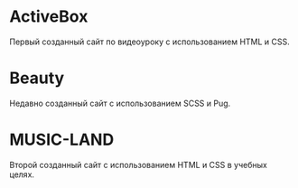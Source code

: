 # ActiveBox

Первый созданный сайт по видеоуроку с использованием HTML и CSS.

# Beauty

Недавно созданный сайт с использованием SCSS и Pug.

# MUSIC-LAND

Второй созданный сайт с использованием HTML и CSS в учебных целях.